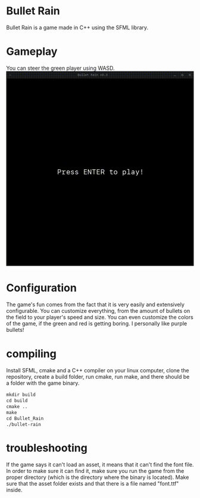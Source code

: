 # Bullet Rain
Bullet Rain is a game made in C++ using the SFML library.

# Gameplay
You can steer the green player using WASD.
![](gameplay.gif)

# Configuration
The game's fun comes from the fact that it is very easily and extensively configurable.
You can customize everything, from the amount of bullets on the field to your player's speed and size.
You can even customize the colors of the game, if the green and red is getting boring. I personally like purple bullets!

# compiling
Install SFML, cmake and a C++ compiler on your linux computer, clone the repository, create a build folder, run cmake, run make, and there should be a folder with the game binary.

    mkdir build
    cd build
    cmake ..
    make
    cd Bullet_Rain
    ./bullet-rain

# troubleshooting
If the game says it can't load an asset, it means that it can't find the font file. In order to make sure it can find it, make sure you run the game from the proper directory (which is the directory where the binary is located). Make sure that the asset folder exists and that there is a file named "font.ttf" inside.
